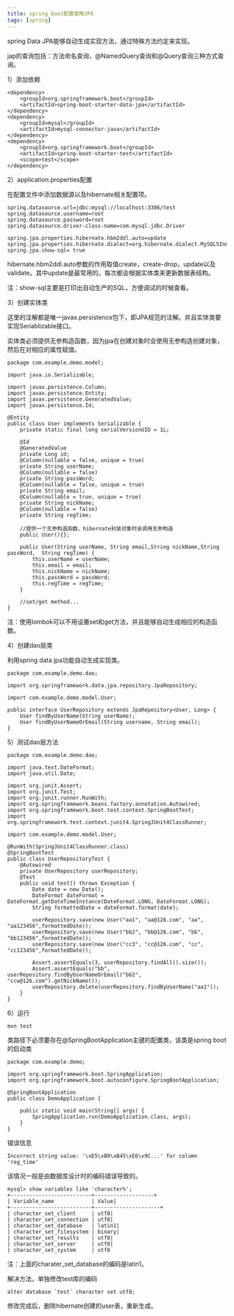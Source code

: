 ```yaml
---
title: spring boot配置使用JPA
tags: [spring]
---
```


spring Data JPA能够自动生成实现方法，通过特殊方法约定来实现。

jap的查询包括：方法命名查询，@NamedQuery查询和@Query查询三种方式查询。

1）添加依赖

```
<dependency>
    <groupId>org.springframework.boot</groupId>
    <artifactId>spring-boot-starter-data-jpa</artifactId>
</dependency>
<dependency>
    <groupId>mysql</groupId>
    <artifactId>mysql-connector-java</artifactId>
</dependency>
<dependency>
    <groupId>org.springframework.boot</groupId>
    <artifactId>spring-boot-starter-test</artifactId>
    <scope>test</scope>
</dependency>
```

2）application.properties配置

在配置文件中添加数据源以及hibernate相关配置项。

```
spring.datasource.url=jdbc:mysql://localhost:3306/test
spring.datasource.username=root
spring.datasource.password=root
spring.datasource.driver-class-name=com.mysql.jdbc.Driver

spring.jpa.properties.hibernate.hbm2ddl.auto=update
spring.jpa.properties.hibernate.dialect=org.hibernate.dialect.MySQL5InnoDBDialect
spring.jpa.show-sql= true
```

hibernate.hbm2ddl.auto参数的作用取值create，create-drop，update以及validate。其中update是最常用的，每次都会根据实体类来更新数据表结构。

注：show-sql主要是打印出自动生产的SQL，方便调试的时候查看。

3）创建实体类

这里的注解都是唯一javax.persistence包下，即JPA规范的注解。并且实体类要实现Seriablizable接口。

实体类必须提供无参构造函数，因为jpa在创建对象时会使用无参构造创建对象，然后在对相应的属性赋值。

```
package com.example.demo.model;

import java.io.Serializable;

import javax.persistence.Column;
import javax.persistence.Entity;
import javax.persistence.GeneratedValue;
import javax.persistence.Id;

@Entity
public class User implements Serializable { 
    private static final long serialVersionUID = 1L;    
    
    @Id
    @GeneratedValue
    private Long id;    
    @Column(nullable = false, unique = true)    
    private String userName;    
    @Column(nullable = false)    
    private String passWord;    
    @Column(nullable = false, unique = true)    
    private String email;    
    @Column(nullable = true, unique = true)    
    private String nickName;    
    @Column(nullable = false)    
    private String regTime; 

    //提供一个无参构造函数，hibernate封装对象时会调用无参构造
    public User(){};

    public User(String userName, String email,String nickName,String passWord,  String regTime) {
        this.userName = userName;
        this.email = email;
        this.nickName = nickName;
        this.passWord = passWord;
        this.regTime = regTime;
    }

    //set/get method...
}
```

注：使用lombok可以不用设置set和get方法，并且能够自动生成相应的构造函数。

4）创建dao层类

利用spring data jpa功能自动生成实现类。

```
package com.example.demo.dao;

import org.springframework.data.jpa.repository.JpaRepository;

import com.example.demo.model.User;

public interface UserRepository extends JpaRepository<User, Long> { 
    User findByUserName(String userName);    
    User findByUserNameOrEmail(String username, String email);
}
```

5）测试dao层方法

```
package com.example.demo.dao;

import java.text.DateFormat;
import java.util.Date;

import org.junit.Assert;
import org.junit.Test;
import org.junit.runner.RunWith;
import org.springframework.beans.factory.annotation.Autowired;
import org.springframework.boot.test.context.SpringBootTest;
import org.springframework.test.context.junit4.SpringJUnit4ClassRunner;

import com.example.demo.model.User;

@RunWith(SpringJUnit4ClassRunner.class)
@SpringBootTest
public class UserRepositoryTest {    
    @Autowired
    private UserRepository userRepository;   
    @Test
    public void test() throws Exception {
        Date date = new Date();
        DateFormat dateFormat = DateFormat.getDateTimeInstance(DateFormat.LONG, DateFormat.LONG);        
        String formattedDate = dateFormat.format(date);

        userRepository.save(new User("aa1", "aa@126.com", "aa", "aa123456",formattedDate));
        userRepository.save(new User("bb2", "bb@126.com", "bb", "bb123456",formattedDate));
        userRepository.save(new User("cc3", "cc@126.com", "cc", "cc123456",formattedDate));

        Assert.assertEquals(3, userRepository.findAll().size());
        Assert.assertEquals("bb", userRepository.findByUserNameOrEmail("bb2", "ccw@126.com").getNickName());
        userRepository.delete(userRepository.findByUserName("aa1"));
    }
}
```

6）运行

```
mvn test
```

类路径下必须要存在@SpringBootApplication主键的配置类，该类是spring boot的启动类

```
package com.example.demo;

import org.springframework.boot.SpringApplication;
import org.springframework.boot.autoconfigure.SpringBootApplication;

@SpringBootApplication
public class DemoApplication {

    public static void main(String[] args) {
        SpringApplication.run(DemoApplication.class, args);
    }
}
```

错误信息

```
Incorrect string value: '\xE5\xB9\xB45\xE6\x9C...' for column 'reg_time'
```

该情况一般是由数据库设计时的编码错误导致的。

```
mysql> show variables like 'character%';
+--------------------------+-------------------+
| Variable_name            | Value|
+--------------------------+---------------------+
| character_set_client     | utf8|
| character_set_connection | utf8|
| character_set_database   | latin1|
| character_set_filesystem | binary|
| character_set_results    | utf8|
| character_set_server     | utf8|
| character_set_system     | utf8    
```

注：上面的charater_set_database的编码是latin1。

解决方法，单独修改test库的编码

```
alter database `test` character set utf8;
```

修改完成后，删除hibernate创建的user表，重新生成。